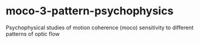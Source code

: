 moco-3-pattern-psychophysics
============================

Psychophysical studies of motion coherence (moco) sensitivity to different patterns of optic flow
